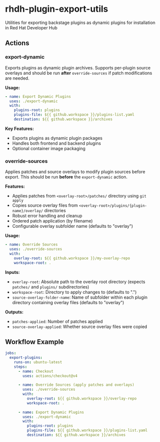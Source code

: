 # rhdh-plugin-export-utils
Utilities for exporting backstage plugins as dynamic plugins for installation in Red Hat Developer Hub

## Actions

### export-dynamic

Exports plugins as dynamic plugin archives. Supports per-plugin source overlays and should be run **after** `override-sources` if patch modifications are needed.

**Usage:**
```yaml
- name: Export Dynamic Plugins
  uses: ./export-dynamic
  with:
    plugins-root: plugins
    plugins-file: ${{ github.workspace }}/plugins-list.yaml
    destination: ${{ github.workspace }}/archives
```

**Key Features:**
- Exports plugins as dynamic plugin packages
- Handles both frontend and backend plugins
- Optional container image packaging

### override-sources

Applies patches and source overlays to modify plugin sources before export. This should be run **before** the `export-dynamic` action.

**Features:**
- Applies patches from `<overlay-root>/patches/` directory using `git apply`
- Copies source overlay files from `<overlay-root>/plugins/{plugin-name}/overlay/` directories
- Robust error handling and cleanup
- Ordered patch application (by filename)
- Configurable overlay subfolder name (defaults to "overlay")

**Usage:**
```yaml
- name: Override Sources
  uses: ./override-sources
  with:
    overlay-root: ${{ github.workspace }}/my-overlay-repo
    workspace-root: .
```

**Inputs:**
- `overlay-root`: Absolute path to the overlay root directory (expects `patches/` and `plugins/` subdirectories)
- `workspace-root`: Directory to apply changes to (defaults to ".")
- `source-overlay-folder-name`: Name of subfolder within each plugin directory containing overlay files (defaults to "overlay")

**Outputs:**
- `patches-applied`: Number of patches applied
- `source-overlay-applied`: Whether source overlay files were copied

## Workflow Example

```yaml
jobs:
  export-plugins:
    runs-on: ubuntu-latest
    steps:
      - name: Checkout
        uses: actions/checkout@v4
        
      - name: Override Sources (apply patches and overlays)
        uses: ./override-sources
        with:
          overlay-root: ${{ github.workspace }}/overlay-repo
          workspace-root: .
          
      - name: Export Dynamic Plugins
        uses: ./export-dynamic
        with:
          plugins-root: plugins
          plugins-file: ${{ github.workspace }}/plugins-list.yaml
          destination: ${{ github.workspace }}/archives
```